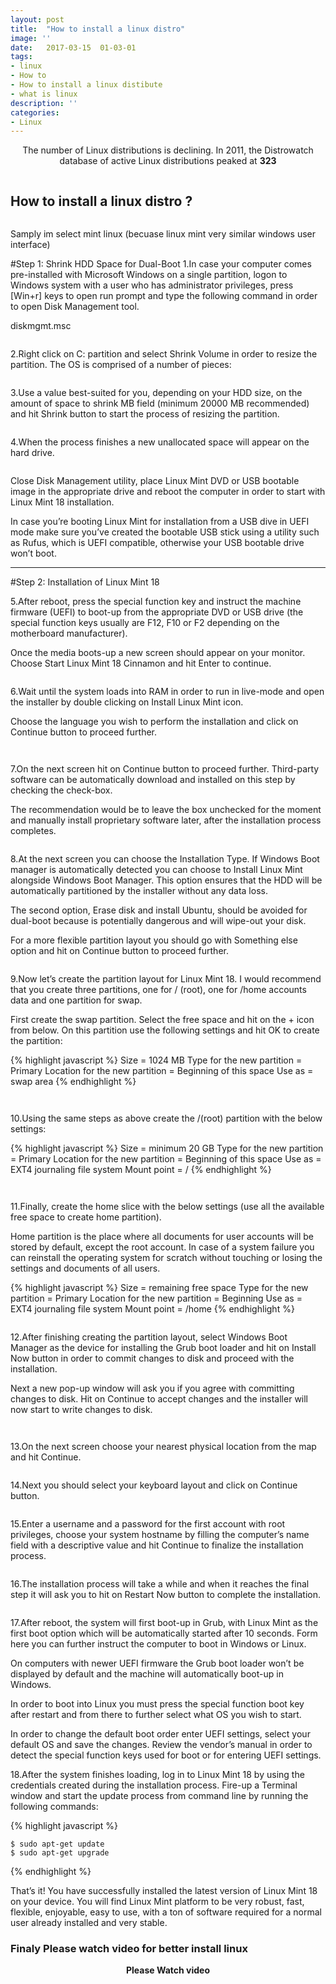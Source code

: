 ```yaml
---
layout: post
title:  "How to install a linux distro"
image: ''
date:   2017-03-15  01-03-01
tags:
- linux
- How to 
- How to install a linux distibute
- what is linux
description: ''
categories:
- Linux
---
```


<center><p>The number of Linux distributions is declining. In 2011, the Distrowatch database of active Linux distributions peaked at <b>323</b></p></center>
<img src="{{ site.url }}/assets/img/how-to-install-a-linux-distro/linux-logo.jpg" alt="">

## How to install a linux distro ? 


<center>
<figure class="foto-legenda">
	<img src="{{ site.url }}/assets/img/how-to-install-a-linux-distro/Install-Linux-Mint-18-Dual-Boot-with-Windows-10.png" alt="">
</figure>
</center>

Samply im select mint linux (becuase linux mint very similar windows user interface)

#Step 1: Shrink HDD Space for Dual-Boot
1.In case your computer comes pre-installed with Microsoft Windows on a single partition, logon to Windows system with a user who has administrator privileges, press [Win+r] keys to open run prompt and type the following command in order to open Disk Management tool.

diskmgmt.msc

<figure class="foto-legenda">
	<img src="{{ site.url }}/assets/img/how-to-install-a-linux-distro/Open-Windows-Disk-Management.png" alt="">
</figure>

2.Right click on C: partition and select Shrink Volume in order to resize the partition.
The OS is comprised of a number of pieces: 

<figure class="foto-legenda">
	<img src="{{ site.url }}/assets/img/how-to-install-a-linux-distro/Shrink-Windows-Partition.png" alt="">
</figure>


3.Use a value best-suited for you, depending on your HDD size, on the amount of space to shrink MB field (minimum 20000 MB recommended) and hit Shrink button to start the process of resizing the partition.

<figure class="foto-legenda">
	<img src="{{ site.url }}/assets/img/how-to-install-a-linux-distro/Assign-Partition-Size.png" alt="">
</figure>

4.When the process finishes a new unallocated space will appear on the hard drive.

<figure class="foto-legenda">
	<img src="{{ site.url }}/assets/img/how-to-install-a-linux-distro/Unallocated-Partition.png" alt="">
</figure>

Close Disk Management utility, place Linux Mint DVD or USB bootable image in the appropriate drive and reboot the computer in order to start with Linux Mint 18 installation.

In case you’re booting Linux Mint for installation from a USB dive in UEFI mode make sure you’ve created the bootable USB stick using a utility such as Rufus, which is UEFI compatible, otherwise your USB bootable drive won’t boot.

<hr>

#Step 2: Installation of Linux Mint 18

5.After reboot, press the special function key and instruct the machine firmware (UEFI) to boot-up from the appropriate DVD or USB drive (the special function keys usually are F12, F10 or F2 depending on the motherboard manufacturer).

Once the media boots-up a new screen should appear on your monitor. Choose Start Linux Mint 18 Cinnamon and hit Enter to continue.

<figure class="foto-legenda">
	<img src="{{ site.url }}/assets/img/how-to-install-a-linux-distro/Select-Start-Linux-Mint-Cinnamon-Install.png" alt="">
</figure>

6.Wait until the system loads into RAM in order to run in live-mode and open the installer by double clicking on Install Linux Mint icon.

Choose the language you wish to perform the installation and click on Continue button to proceed further.

<figure class="foto-legenda">
	<img src="{{ site.url }}/assets/img/how-to-install-a-linux-distro/Select-Install-Linux-Mint.png" alt="">
</figure>

<figure class="foto-legenda">
	<img src="{{ site.url }}/assets/img/how-to-install-a-linux-distro/Select-Installation-Language.png" alt="">
</figure>


7.On the next screen hit on Continue button to proceed further. Third-party software can be automatically download and installed on this step by checking the check-box.

The recommendation would be to leave the box unchecked for the moment and manually install proprietary software later, after the installation process completes.


<figure class="foto-legenda">
	<img src="{{ site.url }}/assets/img/how-to-install-a-linux-distro/Preparing-to-Install-Linux-Mint-18.png" alt="">
</figure>


8.At the next screen you can choose the Installation Type. If Windows Boot manager is automatically detected you can choose to Install Linux Mint alongside Windows Boot Manager. This option ensures that the HDD will be automatically partitioned by the installer without any data loss.

The second option, Erase disk and install Ubuntu, should be avoided for dual-boot because is potentially dangerous and will wipe-out your disk.

For a more flexible partition layout you should go with Something else option and hit on Continue button to proceed further.

<figure class="foto-legenda">
	<img src="{{ site.url }}/assets/img/how-to-install-a-linux-distro/Select-Installation-Type-for-Linux-Mint-18.png" alt="">
</figure>


9.Now let’s create the partition layout for Linux Mint 18. I would recommend that you create three partitions, one for / (root), one for /home accounts data and one partition for swap.

First create the swap partition. Select the free space and hit on the + icon from below. On this partition use the following settings and hit OK to create the partition:

{% highlight javascript %}
	Size = 1024 MB
	Type for the new partition = Primary
	Location for the new partition = Beginning of this space
	Use as = swap area
{% endhighlight %}

<figure class="foto-legenda">
	<img src="{{ site.url }}/assets/img/how-to-install-a-linux-distro/Select-Free-Partition-Space.png" alt="">
</figure>

<figure class="foto-legenda">
	<img src="{{ site.url }}/assets/img/how-to-install-a-linux-distro/Create-Swap-Partition.png" alt="">
</figure>

10.Using the same steps as above create the /(root) partition with the below settings:

{% highlight javascript %}
	Size = minimum 20 GB
	Type for the new partition = Primary
	Location for the new partition = Beginning of this space
	Use as = EXT4 journaling file system
	Mount point = /
{% endhighlight %}

<figure class="foto-legenda">
	<img src="{{ site.url }}/assets/img/how-to-install-a-linux-distro/Select-Free-Space.png" alt="">
</figure>

<figure class="foto-legenda">
	<img src="{{ site.url }}/assets/img/how-to-install-a-linux-distro/Create-Root-Partition.png" alt="">
</figure>

11.Finally, create the home slice with the below settings (use all the available free space to create home partition).

Home partition is the place where all documents for user accounts will be stored by default, except the root account. In case of a system failure you can reinstall the operating system for scratch without touching or losing the settings and documents of all users.

{% highlight javascript %}
	Size = remaining free space
	Type for the new partition = Primary
	Location for the new partition = Beginning 
	Use as = EXT4 journaling file system
	Mount point = /home
{% endhighlight %}

<figure class="foto-legenda">
	<img src="{{ site.url }}/assets/img/how-to-install-a-linux-distro/Create-Home-Partition.png" alt="">
</figure>

12.After finishing creating the partition layout, select Windows Boot Manager as the device for installing the Grub boot loader and hit on Install Now button in order to commit changes to disk and proceed with the installation.

Next a new pop-up window will ask you if you agree with committing changes to disk. Hit on Continue to accept changes and the installer will now start to write changes to disk.

<figure class="foto-legenda">
	<img src="{{ site.url }}/assets/img/how-to-install-a-linux-distro/Linux-Mint-18-Installation-Summary.png" alt="">
</figure>

<figure class="foto-legenda">
	<img src="{{ site.url }}/assets/img/how-to-install-a-linux-distro/Accept-Write-Changes-to-Disk.png" alt="">
</figure>

13.On the next screen choose your nearest physical location from the map and hit Continue.

<figure class="foto-legenda">
	<img src="{{ site.url }}/assets/img/how-to-install-a-linux-distro/Select-Country-Zone.png" alt="">
</figure>

14.Next you should select your keyboard layout and click on Continue button.

<figure class="foto-legenda">
	<img src="{{ site.url }}/assets/img/how-to-install-a-linux-distro/Select-Keyboard-Layout.png" alt="">
</figure>


15.Enter a username and a password for the first account with root privileges, choose your system hostname by filling the computer’s name field with a descriptive value and hit Continue to finalize the installation process.

<figure class="foto-legenda">
	<img src="{{ site.url }}/assets/img/how-to-install-a-linux-distro/Create-User-Account.png" alt="">
</figure>


16.The installation process will take a while and when it reaches the final step it will ask you to hit on Restart Now button to complete the installation.

<figure class="foto-legenda">
	<img src="{{ site.url }}/assets/img/how-to-install-a-linux-distro/Linux-Mint-18-Installation-Completed.png" alt="">
</figure>


17.After reboot, the system will first boot-up in Grub, with Linux Mint as the first boot option which will be automatically started after 10 seconds. Form here you can further instruct the computer to boot in Windows or Linux.

On computers with newer UEFI firmware the Grub boot loader won’t be displayed by default and the machine will automatically boot-up in Windows.

In order to boot into Linux you must press the special function boot key after restart and from there to further select what OS you wish to start.

In order to change the default boot order enter UEFI settings, select your default OS and save the changes. Review the vendor’s manual in order to detect the special function keys used for boot or for entering UEFI settings.

18.After the system finishes loading, log in to Linux Mint 18 by using the credentials created during the installation process. Fire-up a Terminal window and start the update process from command line by running the following commands:

{% highlight javascript %}

	$ sudo apt-get update
	$ sudo apt-get upgrade

{% endhighlight %}

That’s it! You have successfully installed the latest version of Linux Mint 18 on your device. You will find Linux Mint platform to be very robust, fast, flexible, enjoyable, easy to use, with a ton of software required for a normal user already installed and very stable.

### Finaly Please watch video for better install linux 

<center>
	<b>Please Watch video</b>
	<br>
	<video onclick="this.paused ? this.play() : this.pause();" controls width="50%" poster="../assets/img/static/videoposter.jpg" height="50%" src="../assets/img/how-to-install-a-linux-distro/c0c895766d20ae5de27f91853edacf565943209-360p__57279.mp4">
		Video Tag Not Support
	</video>

</center>

{% include content_option.html %}


<center>♥♥♥♥♥♥♥♥♥♥
<br><b>Please Gaming and give point for end of document your uderstand top linux command</b><br>
</center>
<hr>
<span>Draw back an arrow and launch it(center give point till 3 success launche)!</span>

<!---
{% highlight javascript %}
use admin
db.createUser{
	user: "bonitao",
	pwd: "2016bonitao",
	roles: [{role: "userAdminAnyDatabase", db: "admin"}]
}
{% endhighlight %}
-->

{% include game_include.html %}